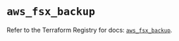 # `aws_fsx_backup`

Refer to the Terraform Registry for docs: [`aws_fsx_backup`](https://registry.terraform.io/providers/hashicorp/aws/6.0.0/docs/resources/fsx_backup).
